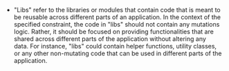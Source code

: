 - "Libs" refer to the libraries or modules that contain code that is meant to be reusable across different parts of an application. In the context of the specified constraint, the code in "libs" should not contain any mutations logic. Rather, it should be focused on providing functionalities that are shared across different parts of the application without altering any data. For instance, "libs" could contain helper functions, utility classes, or any other non-mutating code that can be used in different parts of the application.